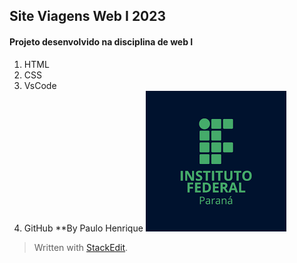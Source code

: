 ## Site Viagens Web I 2023
#### Projeto desenvolvido na disciplina de web I
1. HTML
2. CSS
3. VsCode
4. GitHub
**By Paulo Henrique
![logo ifpr](https://github.com/Paulootoni01/siteviagens_web_2023/blob/a8a2bc4314e528b5f3b982d8a4fee85de054c0f6/download.png)

> Written with [StackEdit](https://stackedit.io/).
> 
